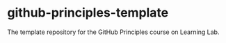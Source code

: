 # github-principles-template
The template repository for the GitHub Principles course on Learning Lab.
